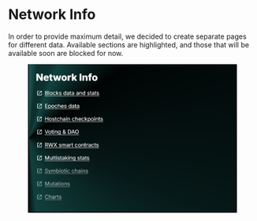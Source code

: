 # Network Info

In order to provide maximum detail, we decided to create separate pages for different data. Available sections are highlighted, and those that will be available soon are blocked for now.

<figure><img src="../../../../.gitbook/assets/image (1) (1).png" alt=""><figcaption></figcaption></figure>
